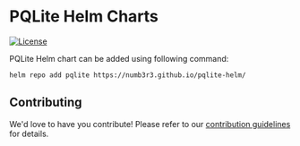# PQLite Helm Charts

[![License](https://img.shields.io/badge/License-Apache%202.0-blue.svg)](https://opensource.org/licenses/Apache-2.0)

PQLite Helm chart can be added using following command:

```
helm repo add pqlite https://numb3r3.github.io/pqlite-helm/
```

## Contributing

We'd love to have you contribute! Please refer to our [contribution guidelines](CONTRIBUTING.md) for details.
